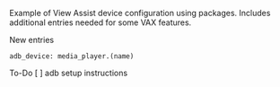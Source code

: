 Example of View Assist device configuration using packages.
Includes additional entries needed for some VAX features.

New entries
```
adb_device: media_player.(name)
```

To-Do
[ ] adb setup instructions
